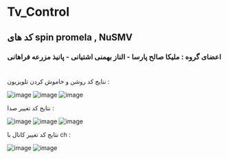 # Tv_Control
## کد های spin promela , NuSMV

### اعضای گروه : ملیکا صالح پارسا - الناز بهمنی اشتیانی - پانیذ مزرعه فراهانی

#

نتایج کد روشن و خاموش کردن تلویزیون :

![image](https://github.com/user-attachments/assets/453b357b-62bd-4e45-a0c3-d6fd86d9d1aa)
![image](https://github.com/user-attachments/assets/80229f86-f352-4df1-86f6-147fcc6c8b9b)
![image](https://github.com/user-attachments/assets/c7918520-b2e8-4348-9dd5-de52801abe18)


نتایج کد تغییر صدا : 

![image](https://github.com/user-attachments/assets/87e7b5ff-9e15-4421-b60f-4bcdd9f856ce)
![image](https://github.com/user-attachments/assets/10e11732-560a-4cc6-8958-d73c597e2f84)
![image](https://github.com/user-attachments/assets/67219fbd-54a6-4ec3-9003-1a186e92391b)


نتایج کد تغییر کانال با ch : 

![image](https://github.com/user-attachments/assets/9d4c9142-4d40-40e8-a7d1-1571cdef6e42)
![image](https://github.com/user-attachments/assets/de16758f-9a09-49cf-a391-69aa9c78477d)
